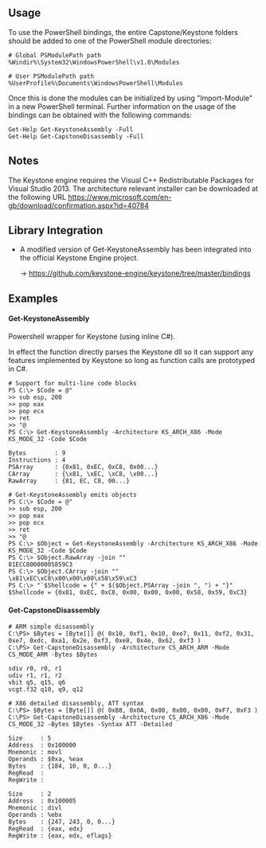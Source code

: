Usage
-----

To use the PowerShell bindings, the entire Capstone/Keystone folders should be
added to one of the PowerShell module directories:

    # Global PSModulePath path
    %Windir%\System32\WindowsPowerShell\v1.0\Modules

    # User PSModulePath path
    %UserProfile%\Documents\WindowsPowerShell\Modules

Once this is done the modules can be initialized by using "Import-Module"
in a new PowerShell terminal. Further information on the usage of the bindings
can be obtained with the following commands:

    Get-Help Get-KeystoneAssembly -Full
    Get-Help Get-CapstoneDisassembly -Full


Notes
-----

The Keystone engine requires the Visual C++ Redistributable Packages for Visual
Studio 2013. The architecture relevant installer can be downloaded at the
following URL https://www.microsoft.com/en-gb/download/confirmation.aspx?id=40784


Library Integration
-------------------

  * A modified version of Get-KeystoneAssembly has been integrated into the
    official Keystone Engine project.
    
    -> https://github.com/keystone-engine/keystone/tree/master/bindings


Examples
--------

#### Get-KeystoneAssembly

Powershell wrapper for Keystone (using inline C#).

In effect the function directly parses the Keystone dll so it can support any
features implemented by Keystone so long as function calls are prototyped in C#.

```
# Support for multi-line code blocks
PS C:\> $Code = @"
>> sub esp, 200
>> pop eax
>> pop ecx
>> ret
>> "@
PS C:\> Get-KeystoneAssembly -Architecture KS_ARCH_X86 -Mode KS_MODE_32 -Code $Code

Bytes        : 9
Instructions : 4
PSArray      : {0x81, 0xEC, 0xC8, 0x00...}
CArray       : {\x81, \xEC, \xC8, \x00...}
RawArray     : {81, EC, C8, 00...}

# Get-KeystoneAssembly emits objects
PS C:\> $Code = @"
>> sub esp, 200
>> pop eax
>> pop ecx
>> ret
>> "@
PS C:\> $Object = Get-KeystoneAssembly -Architecture KS_ARCH_X86 -Mode KS_MODE_32 -Code $Code
PS C:\> $Object.RawArray -join ""
81ECC80000005859C3
PS C:\> $Object.CArray -join ""
\x81\xEC\xC8\x00\x00\x00\x58\x59\xC3
PS C:\> "`$Shellcode = {" + $($Object.PSArray -join ", ") + "}"
$Shellcode = {0x81, 0xEC, 0xC8, 0x00, 0x00, 0x00, 0x58, 0x59, 0xC3}
```

#### Get-CapstoneDisassembly

```
# ARM simple disassembly
C:\PS> $Bytes = [Byte[]] @( 0x10, 0xf1, 0x10, 0xe7, 0x11, 0xf2, 0x31, 0xe7, 0xdc, 0xa1, 0x2e, 0xf3, 0xe8, 0x4e, 0x62, 0xf3 )
C:\PS> Get-CapstoneDisassembly -Architecture CS_ARCH_ARM -Mode CS_MODE_ARM -Bytes $Bytes
	
sdiv r0, r0, r1
udiv r1, r1, r2
vbit q5, q15, q6
vcgt.f32 q10, q9, q12

# X86 detailed disassembly, ATT syntax
C:\PS> $Bytes = [Byte[]] @( 0xB8, 0x0A, 0x00, 0x00, 0x00, 0xF7, 0xF3 )
C:\PS> Get-CapstoneDisassembly -Architecture CS_ARCH_X86 -Mode CS_MODE_32 -Bytes $Bytes -Syntax ATT -Detailed

Size     : 5
Address  : 0x100000
Mnemonic : movl
Operands : $0xa, %eax
Bytes    : {184, 10, 0, 0...}
RegRead  :
RegWrite :

Size     : 2
Address  : 0x100005
Mnemonic : divl
Operands : %ebx
Bytes    : {247, 243, 0, 0...}
RegRead  : {eax, edx}
RegWrite : {eax, edx, eflags}
```